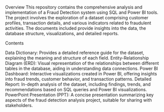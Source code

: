 Overview
This repository contains the comprehensive analysis and implementation of a Fraud Detection system using SQL and Power BI tools. The project involves the exploration of a dataset comprising customer profiles, transaction details, and various indicators related to fraudulent activities. The documents included provide insights into the data, the database structure, visualizations, and detailed reports.

Contents

Data Dictionary:
Provides a detailed reference guide for the dataset, explaining the meaning and structure of each field.
Entity-Relationship Diagram (ERD):
Visual representation of the relationships between different tables in the database, aiding in understanding data connections.
Power BI Dashboard:
Interactive visualizations created in Power BI, offering insights into fraud trends, customer behavior, and transaction patterns.
Detailed Report:
In-depth analysis of the dataset, including findings, trends, and recommendations based on SQL queries and Power BI visualizations.
PowerPoint Presentation (PPT):
A concise presentation summarizing key aspects of the fraud detection analysis project, suitable for sharing with stakeholders.

